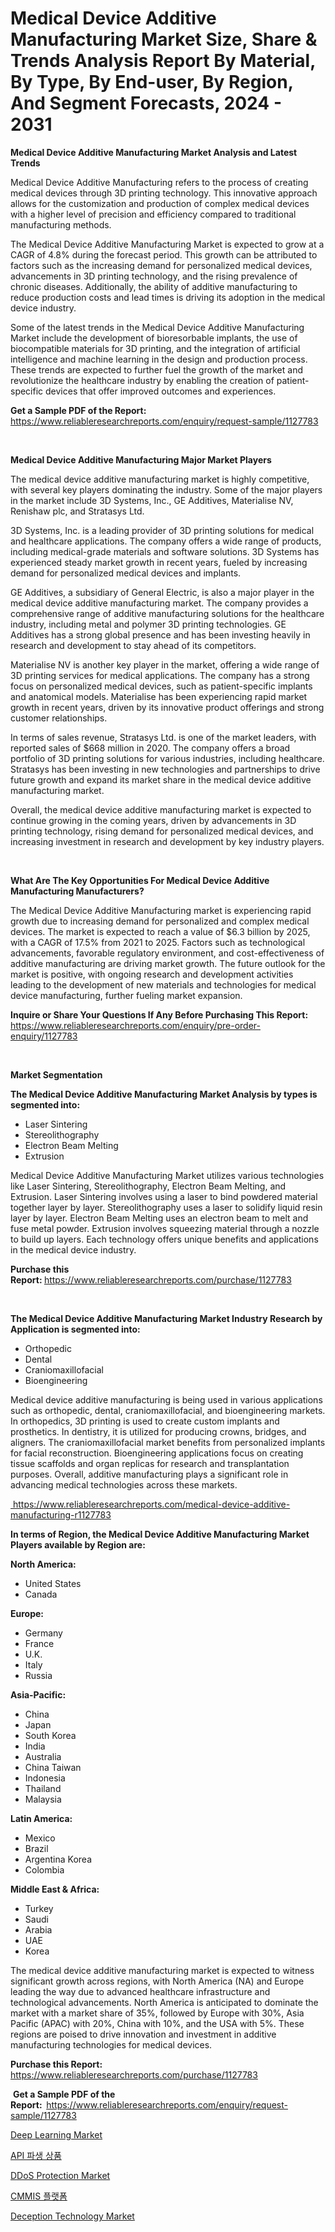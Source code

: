 <p><h1>Medical Device Additive Manufacturing Market Size, Share & Trends Analysis Report By Material, By Type, By End-user, By Region, And Segment Forecasts, 2024 - 2031</h1></p><p><strong>Medical Device Additive Manufacturing Market Analysis and Latest Trends</strong></p>
<p><p>Medical Device Additive Manufacturing refers to the process of creating medical devices through 3D printing technology. This innovative approach allows for the customization and production of complex medical devices with a higher level of precision and efficiency compared to traditional manufacturing methods.</p><p>The Medical Device Additive Manufacturing Market is expected to grow at a CAGR of 4.8% during the forecast period. This growth can be attributed to factors such as the increasing demand for personalized medical devices, advancements in 3D printing technology, and the rising prevalence of chronic diseases. Additionally, the ability of additive manufacturing to reduce production costs and lead times is driving its adoption in the medical device industry.</p><p>Some of the latest trends in the Medical Device Additive Manufacturing Market include the development of bioresorbable implants, the use of biocompatible materials for 3D printing, and the integration of artificial intelligence and machine learning in the design and production process. These trends are expected to further fuel the growth of the market and revolutionize the healthcare industry by enabling the creation of patient-specific devices that offer improved outcomes and experiences.</p></p>
<p><strong>Get a Sample PDF of the Report:&nbsp;</strong> <a href="https://www.reliableresearchreports.com/enquiry/request-sample/1127783">https://www.reliableresearchreports.com/enquiry/request-sample/1127783</a></p>
<p>&nbsp;</p>
<p><strong>Medical Device Additive Manufacturing Major Market Players</strong></p>
<p><p>The medical device additive manufacturing market is highly competitive, with several key players dominating the industry. Some of the major players in the market include 3D Systems, Inc., GE Additives, Materialise NV, Renishaw plc, and Stratasys Ltd. </p><p>3D Systems, Inc. is a leading provider of 3D printing solutions for medical and healthcare applications. The company offers a wide range of products, including medical-grade materials and software solutions. 3D Systems has experienced steady market growth in recent years, fueled by increasing demand for personalized medical devices and implants.</p><p>GE Additives, a subsidiary of General Electric, is also a major player in the medical device additive manufacturing market. The company provides a comprehensive range of additive manufacturing solutions for the healthcare industry, including metal and polymer 3D printing technologies. GE Additives has a strong global presence and has been investing heavily in research and development to stay ahead of its competitors.</p><p>Materialise NV is another key player in the market, offering a wide range of 3D printing services for medical applications. The company has a strong focus on personalized medical devices, such as patient-specific implants and anatomical models. Materialise has been experiencing rapid market growth in recent years, driven by its innovative product offerings and strong customer relationships.</p><p>In terms of sales revenue, Stratasys Ltd. is one of the market leaders, with reported sales of $668 million in 2020. The company offers a broad portfolio of 3D printing solutions for various industries, including healthcare. Stratasys has been investing in new technologies and partnerships to drive future growth and expand its market share in the medical device additive manufacturing market.</p><p>Overall, the medical device additive manufacturing market is expected to continue growing in the coming years, driven by advancements in 3D printing technology, rising demand for personalized medical devices, and increasing investment in research and development by key industry players.</p></p>
<p>&nbsp;</p>
<p><strong>What Are The Key Opportunities For Medical Device Additive Manufacturing Manufacturers?</strong></p>
<p><p>The Medical Device Additive Manufacturing market is experiencing rapid growth due to increasing demand for personalized and complex medical devices. The market is expected to reach a value of $6.3 billion by 2025, with a CAGR of 17.5% from 2021 to 2025. Factors such as technological advancements, favorable regulatory environment, and cost-effectiveness of additive manufacturing are driving market growth. The future outlook for the market is positive, with ongoing research and development activities leading to the development of new materials and technologies for medical device manufacturing, further fueling market expansion.</p></p>
<p><strong>Inquire or Share Your Questions If Any Before Purchasing This Report:</strong> <a href="https://www.reliableresearchreports.com/enquiry/pre-order-enquiry/1127783">https://www.reliableresearchreports.com/enquiry/pre-order-enquiry/1127783</a></p>
<p>&nbsp;</p>
<p><strong>Market Segmentation</strong></p>
<p><strong>The Medical Device Additive Manufacturing Market Analysis by types is segmented into:</strong></p>
<p><ul><li>Laser Sintering</li><li>Stereolithography</li><li>Electron Beam Melting</li><li>Extrusion</li></ul></p>
<p><p>Medical Device Additive Manufacturing Market utilizes various technologies like Laser Sintering, Stereolithography, Electron Beam Melting, and Extrusion. Laser Sintering involves using a laser to bind powdered material together layer by layer. Stereolithography uses a laser to solidify liquid resin layer by layer. Electron Beam Melting uses an electron beam to melt and fuse metal powder. Extrusion involves squeezing material through a nozzle to build up layers. Each technology offers unique benefits and applications in the medical device industry.</p></p>
<p><strong>Purchase this Report:&nbsp;</strong><a href="https://www.reliableresearchreports.com/purchase/1127783">https://www.reliableresearchreports.com/purchase/1127783</a></p>
<p>&nbsp;</p>
<p><strong>The Medical Device Additive Manufacturing Market Industry Research by Application is segmented into:</strong></p>
<p><ul><li>Orthopedic</li><li>Dental</li><li>Craniomaxillofacial</li><li>Bioengineering</li></ul></p>
<p><p>Medical device additive manufacturing is being used in various applications such as orthopedic, dental, craniomaxillofacial, and bioengineering markets. In orthopedics, 3D printing is used to create custom implants and prosthetics. In dentistry, it is utilized for producing crowns, bridges, and aligners. The craniomaxillofacial market benefits from personalized implants for facial reconstruction. Bioengineering applications focus on creating tissue scaffolds and organ replicas for research and transplantation purposes. Overall, additive manufacturing plays a significant role in advancing medical technologies across these markets.</p></p>
<p><a href="https://www.reliableresearchreports.com/medical-device-additive-manufacturing-r1127783">&nbsp;https://www.reliableresearchreports.com/medical-device-additive-manufacturing-r1127783</a></p>
<p><strong>In terms of Region, the Medical Device Additive Manufacturing Market Players available by Region are:</strong></p>
<p>
    <p> <strong> North America: </strong>
        <ul>
            <li>United States</li>
            <li>Canada</li>
        </ul>
        </p> 
    <p> <strong> Europe: </strong>
        <ul>
            <li>Germany</li>
            <li>France</li>
            <li>U.K.</li>
            <li>Italy</li>
            <li>Russia</li>
        </ul>
        </p> 
    <p> <strong> Asia-Pacific: </strong>
        <ul>
            <li>China</li>
            <li>Japan</li>
            <li>South Korea</li>
            <li>India</li>
            <li>Australia</li>
            <li>China Taiwan</li>
            <li>Indonesia</li>
            <li>Thailand</li>
            <li>Malaysia</li>
        </ul>
        </p> 
    <p> <strong> Latin America: </strong>
        <ul>
            <li>Mexico</li>
            <li>Brazil</li>
            <li>Argentina Korea</li>
            <li>Colombia</li>
        </ul>
        </p> 
    <p> <strong> Middle East & Africa: </strong>
        <ul>
            <li>Turkey</li>
            <li>Saudi</li>
            <li>Arabia</li>
            <li>UAE</li>
            <li>Korea</li>
        </ul>
    </p>
    </p>
<p><p>The medical device additive manufacturing market is expected to witness significant growth across regions, with North America (NA) and Europe leading the way due to advanced healthcare infrastructure and technological advancements. North America is anticipated to dominate the market with a market share of 35%, followed by Europe with 30%, Asia Pacific (APAC) with 20%, China with 10%, and the USA with 5%. These regions are poised to drive innovation and investment in additive manufacturing technologies for medical devices.</p></p>
<p><strong>Purchase this Report: </strong><a href="https://www.reliableresearchreports.com/purchase/1127783">https://www.reliableresearchreports.com/purchase/1127783</a></p>
<p>&nbsp;<strong>Get a Sample PDF of the Report:&nbsp;&nbsp;</strong><a href="https://www.reliableresearchreports.com/enquiry/request-sample/1127783">https://www.reliableresearchreports.com/enquiry/request-sample/1127783</a></p>
<p><strong></strong></p>
<p><p><a href="https://github.com/eliyamanson4561/Market-Research-Report-List-1/blob/main/deep-learning-market.md">Deep Learning Market</a></p><p><a href="https://github.com/alpinestartsekian/Market-Research-Report-List-2/blob/main/223416080464.md">API 파생 상품</a></p><p><a href="https://github.com/HallieBird1/Market-Research-Report-List-1/blob/main/ddos-protection-market.md">DDoS Protection Market</a></p><p><a href="https://github.com/muchswr/Market-Research-Report-List-2/blob/main/965600880465.md">CMMIS 플랫폼</a></p><p><a href="https://github.com/hannahforsyth9786/Market-Research-Report-List-1/blob/main/deception-technology-market.md">Deception Technology Market</a></p></p>